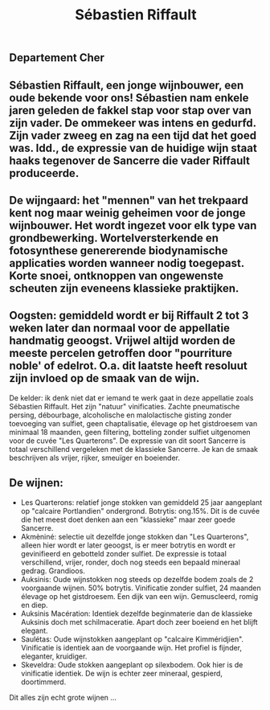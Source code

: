 ﻿---
title: Sébastien Riffault
huis:  Dom. Sébastien Riffault
dept:  Cher
regio: Centre (Loire)
photo: riffault.jpg
layout: wijnhuis

wijnen:
    
      
    - naam:  Les Quarterons'12
      ref:   Loi 12--
      app:   A.O.C. Sancerre
      type:  Blanc sec
      cep:   Sauvignon blanc
      prijs: €15.04
      opm:   Calcaire Portlandien
      
    - naam:  Akmèniné'11
      ref:   Loi 11--
      app:   A.O.C. Sancerre
      type:  Blanc sec
      cep:   Sauvignon blanc
      prijs: €16.87
      opm:   Calcaire Portlandien
      
    - naam:  Auksinis'10
      ref:   Loi 10--
      app:   A.O.C. Sancerre
      type:  Blanc sec
      cep:   Sauvignon blanc
      prijs: €23.09
      opm:   Calcaire Portlandien
      
    - naam:  Auksinis Macération '12
      ref:   Loi 12--
      app:   A.O.C. Sancerre
      type:  Blanc sec
      cep:   Sauvignon blanc
      prijs: €23.09
      opm:   Calcaire Portlandien
      
    - naam:  Saulétas'10
      ref:   Loi 1183
      app:   A.O.C. Sancerre
      type:  Blanc sec
      cep:   Sauvignon blanc
      prijs: €23.09
      opm:   Calcaire Kimméridjien
      
    - naam:  Skeveldra'10
      ref:   Loi 1085
      app:   A.O.C. Sancerre
      type:  Blanc sec
      cep:   Sauvignon blanc
      prijs: €23.09
      opm:   Argile à Silex
    

---
Departement Cher
----------------
Sébastien Riffault, een jonge wijnbouwer, een oude bekende voor ons! Sébastien nam enkele jaren geleden de fakkel stap voor stap over van zijn vader. 
De ommekeer was intens en gedurfd. 
Zijn vader zweeg en zag na een tijd dat het goed was. Idd., 
de expressie van de huidige wijn staat haaks tegenover de Sancerre die vader Riffault produceerde.
----------------------------------------------------------------------------------------------
De wijngaard: het "mennen" van het trekpaard kent nog maar weinig geheimen voor de jonge wijnbouwer. Het wordt ingezet voor elk type van grondbewerking. Wortelversterkende en fotosynthese genererende biodynamische applicaties worden wanneer nodig toegepast. 
Korte snoei, ontknoppen van ongewenste scheuten zijn eveneens klassieke praktijken.
-----------------------------------------------------------------------------------
Oogsten: gemiddeld wordt er bij Riffault 2 tot 3 weken later dan normaal voor de appellatie handmatig geoogst. Vrijwel altijd worden de meeste percelen getroffen door "pourriture noble' of edelrot.
O.a. dit laatste heeft resoluut zijn invloed op de smaak van de wijn.
---------------------------------------------------------------------
De kelder: ik denk niet dat er iemand te werk gaat in deze appellatie zoals Sébastien Riffault. Het zijn "natuur" vinificaties. Zachte pneumatische persing, débourbage, alcoholische en malolactische gisting zonder toevoeging van sulfiet, geen chaptalisatie, élevage op het gistdroesem van minimaal 18 maanden, geen filtering, botteling zonder sulfiet uitgenomen voor de cuvée "Les Quarterons".
De expressie van dit soort Sancerre is totaal verschillend vergeleken met de klassieke Sancerre. Je kan de smaak beschrijven als vrijer, rijker, smeuïger en boeiender.  

De wijnen:
----------
* Les Quarterons: relatief jonge stokken van gemiddeld 25 jaar aangeplant op "calcaire Portlandien" ondergrond. Botrytis: ong.15%. Dit is de cuvée die het meest doet denken aan een 
"klassieke" maar zeer goede Sancerre.
* Akmèniné: selectie uit dezelfde jonge stokken dan "Les Quarterons", alleen hier wordt er later geoogst, is er meer botrytis en wordt er gevinifieerd en gebotteld zonder sulfiet.
De expressie is totaal verschillend, vrijer, ronder, doch nog steeds een bepaald mineraal gedrag. Grandioos.
* Auksinis: Oude wijnstokken nog steeds op dezelfde bodem zoals de 2 voorgaande wijnen. 50% botrytis. Vinificatie zonder sulfiet, 24 maanden élevage op het gistdroesem. Een dijk van een wijn.
Gemuscleerd, romig en diep.
* Auksinis Macération: Identiek dezelfde beginmaterie dan de klassieke Auksinis doch met schilmaceratie. Apart doch zeer boeiend en het blijft elegant.
* Saulétas: Oude wijnstokken aangeplant op "calcaire Kimméridjien". Vinificatie is identiek aan de voorgaande wijn. Het profiel is fijnder, eleganter, kruidiger.
* Skeveldra: Oude stokken aangeplant op silexbodem. Ook hier is de vinificatie identiek. De wijn is echter zeer mineraal, gespierd, doortimmerd. 

Dit alles zijn echt grote wijnen ...
           

 
